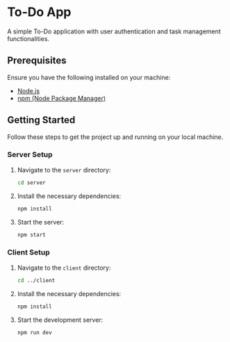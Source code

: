 # To-Do App

A simple To-Do application with user authentication and task management functionalities.

## Prerequisites

Ensure you have the following installed on your machine:

- [Node.js](https://nodejs.org/en/download/)
- [npm (Node Package Manager)](https://www.npmjs.com/get-npm)

## Getting Started

Follow these steps to get the project up and running on your local machine.

### Server Setup

1. Navigate to the `server` directory:

   ```sh
   cd server
   ```

2. Install the necessary dependencies:

   ```sh
   npm install
   ```

3. Start the server:
   ```sh
   npm start
   ```

### Client Setup

1. Navigate to the `client` directory:

   ```sh
   cd ../client
   ```

2. Install the necessary dependencies:

   ```sh
   npm install
   ```

3. Start the development server:
   ```sh
   npm run dev
   ```
